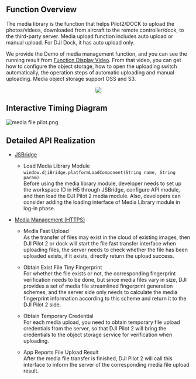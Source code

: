 ## Function Overview

The media library is the function that helps Pilot2/DOCK to upload the photos/videos, downloaded from aircraft to the remote controller/dock, to the third-party server. Media upload function includes auto upload or manual upload. For DJI Dock, it has auto upload only.

We provide the Demo of media management function, and you can see the running result from [Function Display Video](https://developer.dji.com/doc/cloud-api-tutorial/en/quick-start/function-display-video.html). From that video, you can get how to configure the object storage, how to open the uploading switch automatically, the operation steps of automatic uploading and manual uploading.  Media object storage support OSS and S3. 

<center>    <img style="border-radius: 0.3125em;    box-shadow: 0 2px 4px 0 rgba(34,36,38,.12),0 2px 10px 0 rgba(34,36,38,.08);"     src="https://terra-1-g.djicdn.com/84f990b0bbd145e6a3930de0c55d3b2b/admin/doc/ac64cdd0-62c3-404e-8b5c-cf5965e215dc.png">    <br>     </center>



## Interactive Timing Diagram
![media file pilot.png](https://terra-1-g.djicdn.com/84f990b0bbd145e6a3930de0c55d3b2b/admin/doc/98ce340b-b12f-4b8c-a44e-89f1cd0622d0.png)


## Detailed API Realization

* [JSBridge](https://developer.dji.com/doc/cloud-api-tutorial/en/api-reference/pilot-to-cloud/jsbridge.html)

  * Load Media Library Module `window.djiBridge.platformLoadComponent(String name, String param)`<br/>
    Before using the media library module, developer needs to set up the workspace ID in H5 through JSBridge, configure API module, and then load the DJI Pilot 2 media module. Also, developers can consider adding the loading interface of Media Library module in log-in phase. 

* [Media Management (HTTPS)](https://developer.dji.com/doc/cloud-api-tutorial/en/api-reference/pilot-to-cloud/https/media-management/fast-upload.html)

  * Media Fast Upload<br/>
    As the transfer of files may exist in the cloud of existing images, then DJI Pilot 2 or dock will start the file fast transfer interface when uploading files, the server needs to check whether the file has been uploaded exists, if it exists, directly return the upload success.

  * Obtain Exist File Tiny Fingerprint<br/>
    For whether the file exists or not, the corresponding fingerprint verification needs to be done, but since media files vary in size, DJI provides a set of media file streamlined fingerprint generation schemes, and the server side only needs to calculate the media fingerprint information according to this scheme and return it to the DJI Pilot 2 side.

  * Obtain Temporary Credential<br/>
    For each media upload, you need to obtain temporary file upload credentials from the server, so that DJI Pilot 2 will bring the credentials to the object storage service for verification when uploading.

  * App Reports File Upload Result<br/>
    After the media file transfer is finished, DJI Pilot 2 will call this interface to inform the server of the corresponding media file upload result.

